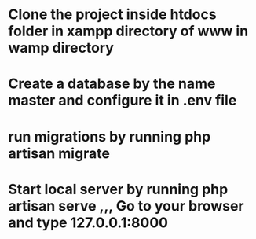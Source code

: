 # Clone the project inside htdocs folder in xampp directory of www in wamp directory
# Create a database by the name master and configure it in .env file
# run migrations by running php artisan migrate
# Start local server by running php artisan serve ,,, Go to your browser and type 127.0.0.1:8000
